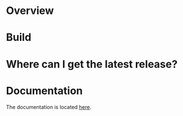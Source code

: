 # Overview


# Build


# Where can I get the latest release?


# Documentation

The documentation is located [here](https://synopsys-sig.github.io/synopsys-polaris-plugin/latest/).
